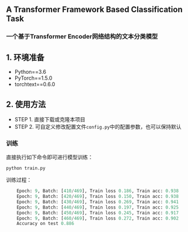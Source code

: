 
## A Transformer Framework Based Classification Task

### 一个基于Transformer Encoder网络结构的文本分类模型



## 1. 环境准备
* Python==3.6
* PyTorch==1.5.0
* torchtext==0.6.0


## 2. 使用方法
* STEP 1. 直接下载或克隆本项目
* STEP 2. 可自定义修改配置文件`config.py`中的配置参数，也可以保持默认
### 训练
直接执行如下命令即可进行模型训练：
```
python train.py
```
训练过程：
```python
    Epoch: 9, Batch: [410/469], Train loss 0.186, Train acc: 0.938
    Epoch: 9, Batch: [420/469], Train loss 0.150, Train acc: 0.938
    Epoch: 9, Batch: [430/469], Train loss 0.269, Train acc: 0.941
    Epoch: 9, Batch: [440/469], Train loss 0.197, Train acc: 0.925
    Epoch: 9, Batch: [450/469], Train loss 0.245, Train acc: 0.917
    Epoch: 9, Batch: [460/469], Train loss 0.272, Train acc: 0.902
    Accuracy on test 0.886
```


